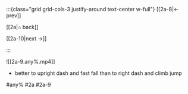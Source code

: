 :::{class="grid grid-cols-3 justify-around text-center w-full"}
[[2a-8|← prev]]

[[2a|⌂ back]]

[[2a-10|next →]]

:::

![[2a-9.any%.mp4]]

* better to upright dash and fast fall than to right dash and climb jump

#any% #2a #2a-9
